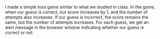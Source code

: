 I made a simple toss game similar to what we studied in class. In the game, when our guess is correct, our score increases by 1, and the number of attempts also increases.
If our guess is incorrect, the score remains the same, but the number of attempts increases. For each guess, we get an alert message in the browser window indicating whether 
our guess is correct or not.



